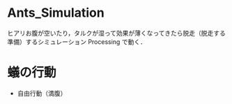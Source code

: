 # Ants_Simulation
ヒアリお腹が空いたり，タルクが湿って効果が薄くなってきたら脱走（脱走する準備）するシミュレーション
Processing で動く．

# 蟻の行動
- 自由行動（満腹）
